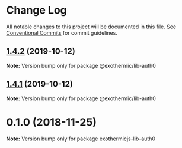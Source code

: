 # Change Log

All notable changes to this project will be documented in this file.
See [Conventional Commits](https://conventionalcommits.org) for commit guidelines.

## [1.4.2](https://github.com/suhay/exothermicjs/tree/master/packages/exothermicjs-lib-auth0/compare/v1.4.1...v1.4.2) (2019-10-12)

**Note:** Version bump only for package @exothermic/lib-auth0





## [1.4.1](https://github.com/suhay/exothermicjs/tree/master/packages/exothermicjs-lib-auth0/compare/v1.4.0...v1.4.1) (2019-10-12)

**Note:** Version bump only for package @exothermic/lib-auth0





# 0.1.0 (2018-11-25)

**Note:** Version bump only for package exothermicjs-lib-auth0
